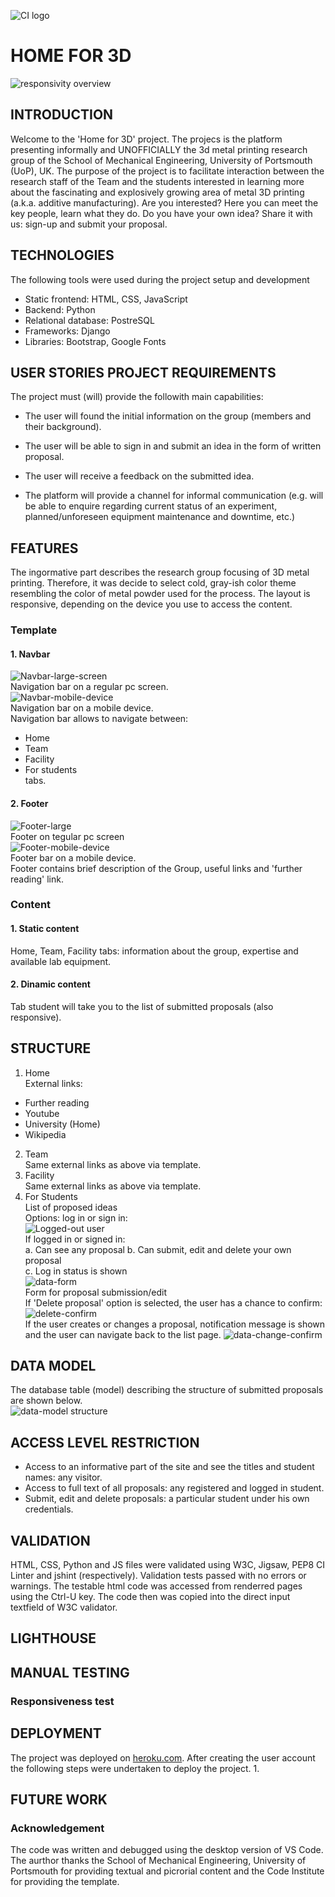 ![CI logo](https://codeinstitute.s3.amazonaws.com/fullstack/ci_logo_small.png)


# HOME FOR 3D
![responsivity overview]()<br>

## INTRODUCTION

Welcome to the 'Home for 3D' project. The projecs is the platform presenting informally and UNOFFICIALLY the 3d metal printing research group of the School of Mechanical Engineering, University of Portsmouth (UoP), UK. The purpose of the project is to facilitate interaction between the research staff of the Team and the students interested in learning more about the fascinating and explosively growing area of metal 3D printing (a.k.a. additive manufacturing). Are you interested? Here you can meet the key people, learn what they do. Do you have your own idea? Share it with us: sign-up and submit your proposal.

## TECHNOLOGIES

The following tools were used during the project setup and development
- Static frontend: HTML, CSS, JavaScript
- Backend: Python
- Relational database: PostreSQL
- Frameworks: Django
- Libraries: Bootstrap, Google Fonts


## USER STORIES PROJECT REQUIREMENTS

The project must (will) provide the followith main capabilities:

- The user will found the initial information on the group (members and their background).

- The user will be able to sign in and submit an idea in the form of written proposal.

- The user will receive a feedback on the submitted idea.

- The platform will provide a channel for informal communication (e.g. will be able to enquire regarding current status of an experiment, planned/unforeseen equipment maintenance and downtime, etc.)

## FEATURES
The ingormative part describes the research group focusing of 3D metal printing. Therefore, it was decide to select cold, gray-ish color theme resembling the color of metal powder used for the process. The layout is responsive, depending on the device you use to access the content.
### Template
#### 1. Navbar
![Navbar-large-screen]()<br>
Navigation bar on a regular pc screen.<br>
![Navbar-mobile-device]()<br>
Navigation bar on a mobile device.<br>
Navigation bar allows to navigate between:
- Home
- Team
- Facility
- For students<br>
tabs.
#### 2. Footer
![Footer-large]()<br>
Footer on tegular pc screen<br>
![Footer-mobile-device]()<br>
Footer bar on a mobile device.<br>
Footer contains brief description of the Group, useful links and 'further reading' link.
### Content
#### 1. Static content
Home, Team, Facility tabs: information about the group, expertise and available lab equipment.
#### 2. Dinamic content
Tab student will take you to the list of submitted proposals (also responsive).


## STRUCTURE
1. Home<br>
External links:<br>
 - Further reading
 - Youtube
 - University (Home)
 - Wikipedia<br>
2. Team<br>
Same external links as above via template.
3. Facility<br>
Same external links as above via template.
4. For Students<br>
List of proposed ideas<br>
Options: log in or sign in:<br>
![Logged-out user]()<br>
If logged in or signed in:<br>
a. Can see any proposal
b. Can submit, edit and delete your own proposal<br>
c. Log in status is shown<br>
![data-form]()<br>
Form for proposal submission/edit<br>
If 'Delete proposal' option is selected, the user has a chance to confirm:<br>
![delete-confirm]()<br>
If the user creates or changes a proposal, notification message is shown and the user can navigate back to the list page.
![data-change-confirm]()<br>

## DATA MODEL
The database table (model) describing the structure of submitted proposals are shown below.<br>
![data-model structure]()


## ACCESS LEVEL RESTRICTION
- Access to an informative part of the site and see the titles and student names: any visitor.
- Access to full text of all proposals: any registered and logged in student.
- Submit, edit and delete proposals: a particular student under his own credentials.

## VALIDATION
HTML, CSS, Python and JS files were validated using W3C, Jigsaw, PEP8 CI Linter and jshint (respectively). Validation tests passed with no errors or warnings. The testable html code was accessed from renderred pages using the Ctrl-U key. The code then was copied into the direct input textfield of W3C validator.

## LIGHTHOUSE

## MANUAL TESTING


### Responsiveness test

## DEPLOYMENT
The project was deployed on [heroku.com](www.heroku.com). After creating the user account the following steps were undertaken to deploy the project.
1. 

## FUTURE WORK

### Acknowledgement
The code was written and debugged using the desktop version of VS Code. The aurthor thanks the School of Mechanical Engineering, University of Portsmouth for providing textual and picrorial content and the Code Institute for providing the template.

